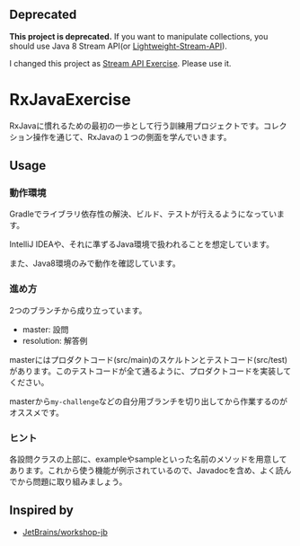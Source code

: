 Deprecated
----------

**This project is deprecated.** If you want to manipulate collections, you should use Java 8 Stream API(or [Lightweight-Stream-API](https://github.com/aNNiMON/Lightweight-Stream-API)).

I changed this project as [Stream API Exercise](https://github.com/Nkzn/Java8StreamAPIExercise). Please use it.

RxJavaExercise
====================

RxJavaに慣れるための最初の一歩として行う訓練用プロジェクトです。コレクション操作を通じて、RxJavaの１つの側面を学んでいきます。

Usage
--------------------

### 動作環境

Gradleでライブラリ依存性の解決、ビルド、テストが行えるようになっています。

IntelliJ IDEAや、それに準ずるJava環境で扱われることを想定しています。

また、Java8環境のみで動作を確認しています。

### 進め方

2つのブランチから成り立っています。

* master: 設問
* resolution: 解答例

masterにはプロダクトコード(src/main)のスケルトンとテストコード(src/test)があります。このテストコードが全て通るように、プロダクトコードを実装してください。

masterから`my-challenge`などの自分用ブランチを切り出してから作業するのがオススメです。

### ヒント

各設問クラスの上部に、exampleやsampleといった名前のメソッドを用意してあります。これから使う機能が例示されているので、Javadocを含め、よく読んでから問題に取り組みましょう。

Inspired by
--------------------

* [JetBrains/workshop-jb](https://github.com/jetbrains/workshop-jb)
